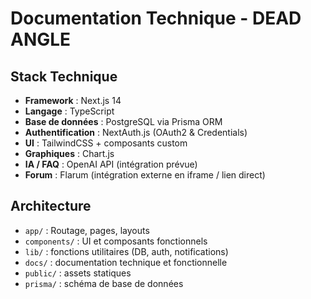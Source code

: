 # Documentation Technique - DEAD ANGLE

## Stack Technique
- **Framework** : Next.js 14
- **Langage** : TypeScript
- **Base de données** : PostgreSQL via Prisma ORM
- **Authentification** : NextAuth.js (OAuth2 & Credentials)
- **UI** : TailwindCSS + composants custom
- **Graphiques** : Chart.js
- **IA / FAQ** : OpenAI API (intégration prévue)
- **Forum** : Flarum (intégration externe en iframe / lien direct)

## Architecture
- `app/` : Routage, pages, layouts
- `components/` : UI et composants fonctionnels
- `lib/` : fonctions utilitaires (DB, auth, notifications)
- `docs/` : documentation technique et fonctionnelle
- `public/` : assets statiques
- `prisma/` : schéma de base de données

